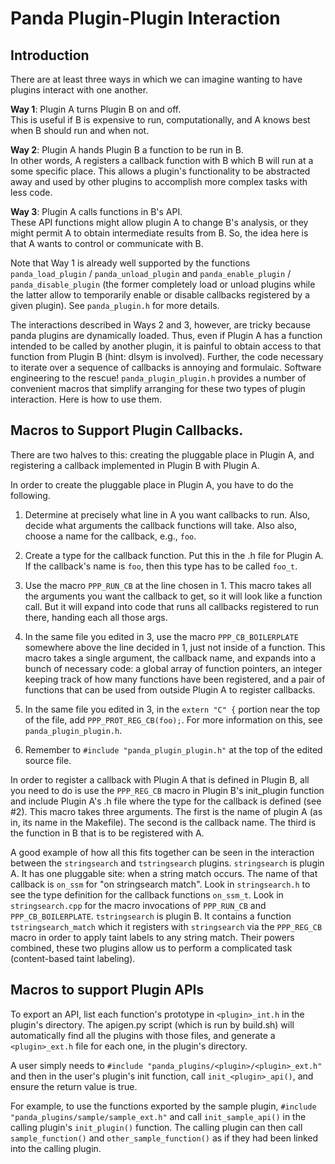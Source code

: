   
Panda Plugin-Plugin Interaction  
===============================  
  
Introduction  
------------  
  
There are at least three ways in which we can imagine wanting to have
plugins interact with one another.
    
__Way 1__: Plugin A turns Plugin B on and off.  
This is useful if B is expensive to run, computationally, and A knows
best when B should run and when not.

__Way 2__: Plugin A hands Plugin B a function to be run in B.  
In other words, A registers a callback function with B which B will
run at a some specific place.  This allows a plugin's functionality to
be abstracted away and used by other plugins to accomplish more
complex tasks with less code.

__Way 3__: Plugin A calls functions in B's API.  
These API functions might allow plugin A to change B's analysis, or
they might permit A to obtain intermediate results from B.  So, the
idea here is that A wants to control or communicate with B.

Note that Way 1 is already well supported by the functions
`panda_load_plugin` / `panda_unload_plugin` and `panda_enable_plugin` / `panda_disable_plugin`
(the former completely load or unload plugins while the latter allow to temporarily enable or
disable callbacks registered by a given plugin).  See `panda_plugin.h` for more details.

The interactions described in Ways 2 and 3, however, are tricky
because panda plugins are dynamically loaded.  Thus, even if Plugin A
has a function intended to be called by another plugin, it is painful
to obtain access to that function from Plugin B (hint: dlsym is
involved).  Further, the code necessary to iterate over a sequence of
callbacks is annoying and formulaic.  Software engineering to the
rescue!  `panda_plugin_plugin.h` provides a number of convenient
macros that simplify arranging for these two types of plugin
interaction.  Here is how to use them.


Macros to Support Plugin Callbacks. 
--------------------------------------------

There are two halves to this: creating the pluggable place in Plugin
A, and registering a callback implemented in Plugin B with Plugin A.

In order to create the pluggable place in Plugin A, you have to do
the following.

1. Determine at precisely what line in A you want callbacks to run.
Also, decide what arguments the callback functions will take.  Also
also, choose a name for the callback, e.g., `foo`.

2. Create a type for the callback function.  Put this in the .h file
for Plugin A.  If the callback's name is `foo`, then this type has to
be called `foo_t`.

3. Use the macro `PPP_RUN_CB` at the line chosen in 1.  This macro
takes all the arguments you want the callback to get, so it will look
like a function call.  But it will expand into code that runs all
callbacks registered to run there, handing each all those args.

4. In the same file you edited in 3, use the macro
`PPP_CB_BOILERPLATE` somewhere above the line decided in 1, just not
inside of a function.  This macro takes a single argument, the
callback name, and expands into a bunch of necessary code: a global
array of function pointers, an integer keeping track of how many
functions have been registered, and a pair of functions that can be
used from outside Plugin A to register callbacks.

5. In the same file you edited in 3, in the `extern "C" {` portion 
near the top of the file, add `PPP_PROT_REG_CB(foo);`. For more 
information on this, see `panda_plugin_plugin.h`.

6. Remember to `#include "panda_plugin_plugin.h"` at the top of the
edited source file.

In order to register a callback with Plugin A that is defined in
Plugin B, all you need to do is use the `PPP_REG_CB` macro in Plugin
B's init_plugin function and include Plugin A's .h file where the 
type for the callback is defined (see #2).  This macro takes three 
arguments. The first is the name of plugin A (as in, its name in the
Makefile). The second is the callback name.  The third is the function
in B that is to be registered with A.

A good example of how all this fits together can be seen in the
interaction between the `stringsearch` and `tstringsearch` plugins.
`stringsearch` is plugin A.  It has one pluggable site: when a string
match occurs.  The name of that callback is `on_ssm` for "on
stringsearch match".  Look in `stringsearch.h` to see the type
definition for the callback functions `on_ssm_t`.  Look in
`stringsearch.cpp` for the macro invocations of `PPP_RUN_CB` and
`PPP_CB_BOILERPLATE`.  `tstringsearch` is plugin B.  It contains a
function `tstringsearch_match` which it registers with `stringsearch`
via the `PPP_REG_CB` macro in order to apply taint labels to any
string match. Their powers combined, these two plugins allow us to
perform a complicated task (content-based taint labeling).


Macros to support Plugin APIs
-----------------------------

To export an API, list each function's prototype in `<plugin>_int.h` in the plugin's directory.
The apigen.py script (which is run by build.sh) will automatically find all the plugins
with those files, and generate a `<plugin>_ext.h` file for each one, in the plugin's directory.

A user simply needs to `#include "panda_plugins/<plugin>/<plugin>_ext.h"` and then
in the user's plugin's init function, call `init_<plugin>_api()`, and ensure the return value is true.

For example, to use the functions exported by the sample plugin, `#include "panda_plugins/sample/sample_ext.h"`
and call `init_sample_api()` in the calling plugin's `init_plugin()` function. The calling plugin can then call
`sample_function()` and `other_sample_function()` as if they had been linked into the calling plugin.
